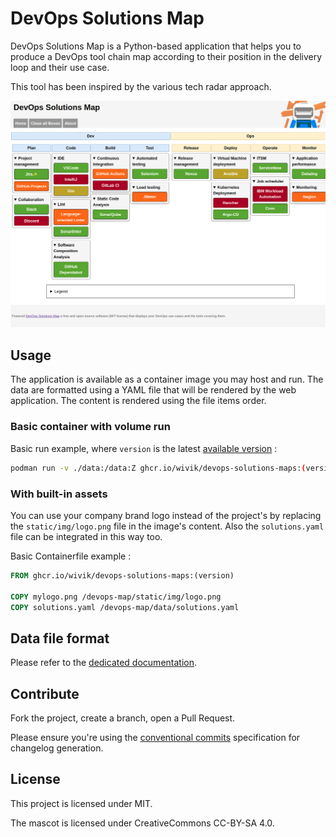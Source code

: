 # DevOps Solutions Map

DevOps Solutions Map is a Python-based application that helps you to produce a DevOps tool chain map according to their position in the delivery loop and their use case.

This tool has been inspired by the various tech radar approach.

![DevOps Solutions Map](screenshot.png)

## Usage

The application is available as a container image you may host and run. The data are formatted using a YAML file that will be rendered by the web application. The content is rendered using the file items order.

### Basic container with volume run

Basic run example, where `version` is the latest [available version](https://github.com/users/Wivik/packages/container/package/devops-solutions-map) :

```bash
podman run -v ./data:/data:Z ghcr.io/wivik/devops-solutions-maps:(version)

```

### With built-in assets

You can use your company brand logo instead of the project's by replacing the `static/img/logo.png` file in the image's content. Also the `solutions.yaml` file can be integrated in this way too.

Basic Containerfile example :

```Dockerfile
FROM ghcr.io/wivik/devops-solutions-maps:(version)

COPY mylogo.png /devops-map/static/img/logo.png
COPY solutions.yaml /devops-map/data/solutions.yaml

```


## Data file format

Please refer to the [dedicated documentation](data-format.md).

## Contribute

Fork the project, create a branch, open a Pull Request.

Please ensure you're using the [conventional commits](https://www.conventionalcommits.org/en/v1.0.0/) specification for changelog generation.

## License

This project is licensed under MIT.

The mascot is licensed under CreativeCommons CC-BY-SA 4.0.
